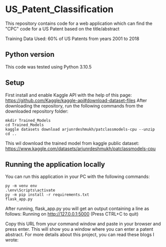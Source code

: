 # US_Patent_Classification
This repository contains code for a web application which can find the "CPC" code for a US Patent based on the title/abstract

Training Data Used:
60% of US Patents from years 2001 to 2018

## Python version
This code was tested using Python 3.10.5

## Setup
First install and enable Kaggle API with the help of this page: https://github.com/Kaggle/kaggle-api#download-dataset-files
After downloading the repository, run the following commands from the downloaded repository folder:
```
mkdir Trained_Models
cd Trained_Models
kaggle datasets download arjunrdeshmukh/patclassmodels-cpu --unzip
cd ..
```
This wil download the trained model from kaggle public dataset: https://www.kaggle.com/datasets/arjunrdeshmukh/patclassmodels-cpu

## Running the application locally
You can run this application in your PC with the following commands:
````
py -m venv env
.\env\Scripts\activate
py -m pip install -r requirements.txt
flask_app.py
````

After running, flask_app.py you will get an output containing a line as follows:
Running on http://127.0.0.1:5000 (Press CTRL+C to quit)

Copy this URL from your command window and paste in your browser and press enter. This will show you a window where you can enter a patent abstract.
For more details about this project, you can read these blogs I wrote: 




